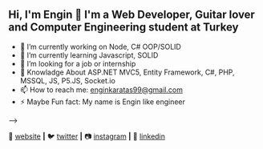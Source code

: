 ## Hi, I'm Engin 👋 I'm a Web Developer, Guitar lover and Computer Engineering student at Turkey

- 🔭 I’m currently working on Node, C# OOP/SOLID
- 🌱 I’m currently learning Javascript, SOLID 
- 🤔 I’m looking for a job or internship
- 💬 Knowladge About ASP.NET MVC5, Entity Framework, C#, PHP, MSSQL, JS, P5.JS, Socket.io
- 📫 How to reach me: enginkaratas99@gmail.com
- ⚡ Maybe Fun fact: My name is Engin like engineer

-->
 
🏡 [website][website] **|** 
🐦 [twitter][twitter] **|** 
📷 [instagram][instagram] **|** 
👔 [linkedin][linkedin]

[website]: https://enginkaratas.com
[twitter]: https://twitter.com/engineerinengin
[instagram]: https://www.instagram.com/engin.in_/
[linkedin]: https://linkedin.com/in/engin-karataş-060807171/
[brad]: https://github.com/EnginKARATAS
